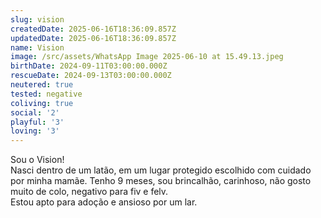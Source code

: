 ```yaml
---
slug: vision
createdDate: 2025-06-16T18:36:09.857Z
updatedDate: 2025-06-16T18:36:09.857Z
name: Vision
image: /src/assets/WhatsApp Image 2025-06-10 at 15.49.13.jpeg
birthDate: 2024-09-11T03:00:00.000Z
rescueDate: 2024-09-13T03:00:00.000Z
neutered: true
tested: negative
coliving: true
social: '2'
playful: '3'
loving: '3'
---
```


Sou o Vision!  
Nasci dentro de um latão, em um lugar protegido escolhido com cuidado por minha mamãe. 
Tenho 9 meses, sou brincalhão, carinhoso, não gosto muito de colo, negativo para fiv e felv.  
Estou apto para adoção e ansioso por um lar.
